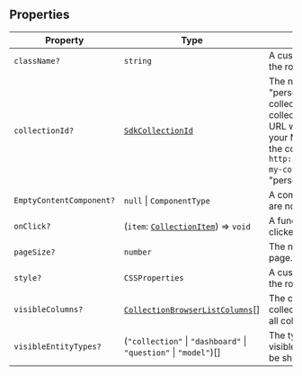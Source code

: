 ## Properties

| Property                                                    | Type                                                                         | Description                                                                                                                                                                                                                                                                                                                            |
| ----------------------------------------------------------- | ---------------------------------------------------------------------------- | -------------------------------------------------------------------------------------------------------------------------------------------------------------------------------------------------------------------------------------------------------------------------------------------------------------------------------------- |
| <a id="classname"></a> `className?`                         | `string`                                                                     | A custom class name to be added to the root element.                                                                                                                                                                                                                                                                                   |
| <a id="collectionid"></a> `collectionId?`                   | [`SdkCollectionId`](internal/SdkCollectionId.md)                             | The numerical ID of the collection, "personal" for the user's personal collection, or "root" for the root collection. You can find this ID in the URL when accessing a collection in your Metabase instance. For example, the collection ID in `http://localhost:3000/collection/1-my-collection` would be `1`. Defaults to "personal" |
| <a id="emptycontentcomponent"></a> `EmptyContentComponent?` | `null` \| `ComponentType`                                                    | A component to display when there are no items in the collection.                                                                                                                                                                                                                                                                      |
| <a id="onclick"></a> `onClick?`                             | (`item`: [`CollectionItem`](internal/CollectionItem.md)) => `void`           | A function to call when an item is clicked.                                                                                                                                                                                                                                                                                            |
| <a id="pagesize"></a> `pageSize?`                           | `number`                                                                     | The number of items to display per page. The default is 25.                                                                                                                                                                                                                                                                            |
| <a id="style"></a> `style?`                                 | `CSSProperties`                                                              | A custom style object to be added to the root element.                                                                                                                                                                                                                                                                                 |
| <a id="visiblecolumns"></a> `visibleColumns?`               | [`CollectionBrowserListColumns`](internal/CollectionBrowserListColumns.md)[] | The columns to display in the collection items table. If not provided, all columns will be shown.                                                                                                                                                                                                                                      |
| <a id="visibleentitytypes"></a> `visibleEntityTypes?`       | (`"collection"` \| `"dashboard"` \| `"question"` \| `"model"`)[]             | The types of entities that should be visible. If not provided, all entities will be shown.                                                                                                                                                                                                                                             |
